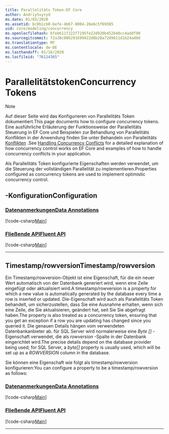 ```yaml
---
title: Parallelitäts Token-EF Core
author: AndriySvyryd
ms.date: 01/03/2020
ms.assetid: bc8b1cb0-befe-4b67-8004-26e6c5f69385
uid: core/modeling/concurrency
ms.openlocfilehash: bfeb611f222f7195fe22d920b452b40cc4addf90
ms.sourcegitcommit: f2a38c086291699422d8b28a72d9611d1b24ad0d
ms.translationtype: MT
ms.contentlocale: de-DE
ms.lasthandoff: 01/16/2020
ms.locfileid: "76124365"
---
```

# <a name="concurrency-tokens"></a><span data-ttu-id="f2b0e-102">Parallelitätstoken</span><span class="sxs-lookup"><span data-stu-id="f2b0e-102">Concurrency Tokens</span></span>

> [!NOTE]
> <span data-ttu-id="f2b0e-103">Auf dieser Seite wird das Konfigurieren von Parallelitäts Token dokumentiert.</span><span class="sxs-lookup"><span data-stu-id="f2b0e-103">This page documents how to configure concurrency tokens.</span></span> <span data-ttu-id="f2b0e-104">Eine ausführliche Erläuterung der Funktionsweise der Parallelitäts Steuerung in EF Core und Beispielen zur Behandlung von Parallelitäts Konflikten in der Anwendung finden Sie unter Behandeln von Parallelitäts [Konflikten](../saving/concurrency.md) .</span><span class="sxs-lookup"><span data-stu-id="f2b0e-104">See [Handling Concurrency Conflicts](../saving/concurrency.md) for a detailed explanation of how concurrency control works on EF Core and examples of how to handle concurrency conflicts in your application.</span></span>

<span data-ttu-id="f2b0e-105">Als Parallelitäts Token konfigurierte Eigenschaften werden verwendet, um die Steuerung der vollständigen Parallelität zu implementieren.</span><span class="sxs-lookup"><span data-stu-id="f2b0e-105">Properties configured as concurrency tokens are used to implement optimistic concurrency control.</span></span>

## <a name="configuration"></a><span data-ttu-id="f2b0e-106">-Konfiguration</span><span class="sxs-lookup"><span data-stu-id="f2b0e-106">Configuration</span></span>

### <a name="data-annotationstabdata-annotations"></a>[<span data-ttu-id="f2b0e-107">Datenanmerkungen</span><span class="sxs-lookup"><span data-stu-id="f2b0e-107">Data Annotations</span></span>](#tab/data-annotations)

[!code-csharp[Main](../../../samples/core/Modeling/DataAnnotations/Concurrency.cs?name=Concurrency&highlight=5)]

### <a name="fluent-apitabfluent-api"></a>[<span data-ttu-id="f2b0e-108">Fließende API</span><span class="sxs-lookup"><span data-stu-id="f2b0e-108">Fluent API</span></span>](#tab/fluent-api)

[!code-csharp[Main](../../../samples/core/Modeling/FluentAPI/Concurrency.cs?name=Concurrency&highlight=5)]

***

## <a name="timestamprowversion"></a><span data-ttu-id="f2b0e-109">Timestamp/rowversion</span><span class="sxs-lookup"><span data-stu-id="f2b0e-109">Timestamp/rowversion</span></span>

<span data-ttu-id="f2b0e-110">Ein Timestamp/rowversion-Objekt ist eine Eigenschaft, für die ein neuer Wert automatisch von der Datenbank generiert wird, wenn eine Zeile eingefügt oder aktualisiert wird.</span><span class="sxs-lookup"><span data-stu-id="f2b0e-110">A timestamp/rowversion is a property for which a new value is automatically generated by the database every time a row is inserted or updated.</span></span> <span data-ttu-id="f2b0e-111">Die-Eigenschaft wird auch als Parallelitäts Token behandelt, um sicherzustellen, dass Sie eine Ausnahme erhalten, wenn sich eine Zeile, die Sie aktualisieren, geändert hat, seit Sie Sie abgefragt haben.</span><span class="sxs-lookup"><span data-stu-id="f2b0e-111">The property is also treated as a concurrency token, ensuring that you get an exception if a row you are updating has changed since you queried it.</span></span> <span data-ttu-id="f2b0e-112">Die genauen Details hängen vom verwendeten Datenbankanbieter ab. für SQL Server wird normalerweise eine *Byte []* -Eigenschaft verwendet, die als *rowversion* -Spalte in der Datenbank eingerichtet wird.</span><span class="sxs-lookup"><span data-stu-id="f2b0e-112">The precise details depend on the database provider being used; for SQL Server, a *byte[]* property is usually used, which will be set up as a *ROWVERSION* column in the database.</span></span>

<span data-ttu-id="f2b0e-113">Sie können eine Eigenschaft wie folgt als timestamp/rowversion konfigurieren:</span><span class="sxs-lookup"><span data-stu-id="f2b0e-113">You can configure a property to be a timestamp/rowversion as follows:</span></span>

### <a name="data-annotationstabdata-annotations"></a>[<span data-ttu-id="f2b0e-114">Datenanmerkungen</span><span class="sxs-lookup"><span data-stu-id="f2b0e-114">Data Annotations</span></span>](#tab/data-annotations)

[!code-csharp[Main](../../../samples/core/Modeling/DataAnnotations/Timestamp.cs?name=Timestamp&highlight=7)]

### <a name="fluent-apitabfluent-api"></a>[<span data-ttu-id="f2b0e-115">Fließende API</span><span class="sxs-lookup"><span data-stu-id="f2b0e-115">Fluent API</span></span>](#tab/fluent-api)

[!code-csharp[Main](../../../samples/core/Modeling/FluentAPI/Timestamp.cs?name=Timestamp&highlight=9,17)]

***

